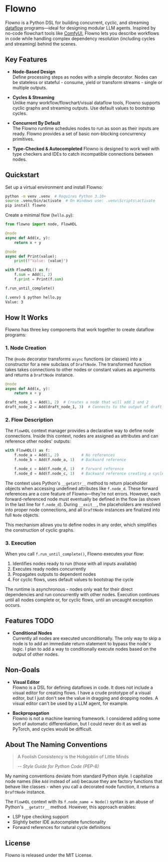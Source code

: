 # Flowno

Flowno is a Python DSL for building concurrent, cyclic, and streaming
[dataflow](https://en.wikipedia.org/wiki/Dataflow_programming) programs—ideal
for designing modular LLM agents. Inspired by no-code flowchart tools like
[ComfyUI](https://github.com/comfyanonymous/ComfyUI), Flowno lets you describe
workflows in code while handling complex dependency resolution (including cycles
and streaming) behind the scenes.

## Key Features

- **Node-Based Design**  
  Define processing steps as nodes with a simple decorator. Nodes can be
  stateless or stateful - consume, yield or transform streams - single or
  multiple outputs. 

- **Cycles & Streaming**  
  Unlike many workflow/flowchart/visual dataflow tools, Flowno supports cyclic
  graphs and streaming outputs. Use default values to bootstrap cycles.

- **Concurrent By Default**  
  The Flowno runtime schedules nodes to run as soon as their inputs are ready.
  Flowno provides a set of basic non-blocking concurrency primitives.

- **Type-Checked & Autocompleted**
  Flowno is designed to work well with type checkers and IDEs to catch
  incompatible connections between nodes.
  


## Quickstart

Set up a virtual environment and install Flowno:

```bash
python -m venv .venv  # Requires Python 3.10+
source .venv/bin/activate  # On Windows use: .venv\Scripts\activate
pip install flowno
```

Create a minimal flow (`hello.py`):

```python
from flowno import node, FlowHDL

@node
async def Add(x, y):
    return x + y

@node
async def Print(value):
    print(f"Value: {value}")

with FlowHDL() as f:
    f.sum = Add(1, 2)
    f.print = Print(f.sum)

f.run_until_complete()
```
```bash
(.venv) $ python hello.py
Value: 3
```

## How It Works

Flowno has three key components that work together to create dataflow programs:

### 1. Node Creation
The `@node` decorator transforms `async` functions (or classes) into a
constructor for a new subclass of `DraftNode`. The transformed function
takes takes connections to other nodes or constant values as arguments and
returns a `DraftNode` instance. 

```python
@node
async def Add(x, y):
    return x + y

draft_node_1 = Add(1, 2)  # Creates a node that will add 1 and 2
draft_node_2 = Add(draft_node_1, 3)  # Connects to the output of draft_node_1 to first input of draft_node_2
```

### 2. Flow Description
The `FlowHDL` context manager provides a declarative way to define node 
connections. Inside this context, nodes are assigned as attributes and can reference 
other nodes' outputs:

```python
with FlowHDL() as f:
    f.node_a = Add(1, 2)          # No references
    f.node_b = Add(f.node_a, 1)   # Backward reference

    f.node_c = Add(f.node_d, 1)   # Forward reference
    f.node_d = Add(f.node_c, 1)   # Backward reference creating a cycle
```

The context uses Python's `__getattr__` method to return placeholder objects when 
accessing undefined attributes like `f.node_d`. These forward references are a core 
feature of Flowno—they're not errors. However, each forward-referenced node must 
eventually be defined in the flow (as shown in the last line for `f.node_d`). During 
`__exit__`, the placeholders are resolved into proper node connections, and all 
`DraftNode` instances are finalized into full `Node` objects.

This mechanism allows you to define nodes in any order, which simplifies the 
construction of cyclic graphs.

### 3. Execution
When you call `f.run_until_complete()`, Flowno executes your flow:

1. Identifies nodes ready to run (those with all inputs available)
2. Executes ready nodes concurrently
3. Propagates outputs to dependent nodes
4. For cyclic flows, uses default values to bootstrap the cycle

The runtime is asynchronous - nodes only wait for their direct dependencies and
run concurrently with other nodes.  Execution continues until all nodes complete
or, for cyclic flows, until an uncaught exception occurs.

## Features TODO

- **Conditional Nodes**  
  Currently all nodes are executed unconditionally. The only way to skip a node is to add an immediate return statement to bypass the node's logic. I plan to add a way to conditionally execute nodes based on the output of other nodes.

## Non-Goals

- **Visual Editor**  
  Flowno is a DSL for defining dataflows in code. It does not include a visual
  editor for creating flows. I have a crude prototype of a visual editor, but I
  just don't see the value in dragging and dropping nodes. A visual editor can't
  be used by a LLM agent, for example.

- **Backpropagation**  
  Flowno is not a machine learning framework. I considered adding some sort of
  automatic differentiation, but I could never do it as well as PyTorch, and
  cycles would be difficult.


## About The Naming Conventions

> A Foolish Consistency is the Hobgoblin of Little Minds
> 
> -- <cite>Style Guide for Python Code (PEP-8)</cite>

My naming conventions deviate from standard Python style. I capitalize node names 
(like `Add` instead of `add`) because they are factory functions that behave like 
classes - when you call a decorated node function, it returns a `DraftNode` 
instance.

The `FlowHDL` context with its `f.node_name = Node()` syntax is an abuse of 
Python's `__getattr__` method. However, this approach enables:
- LSP type checking support
- Slightly better IDE autocomplete functionality
- Forward references for natural cycle definitions

## License

Flowno is released under the MIT License.
